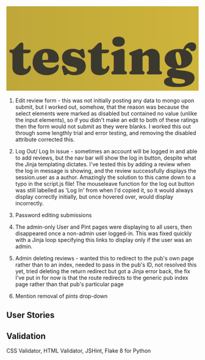 <img src="static/images/testing.PNG">

1. Edit review form - this was not initially posting any data to mongo upon submit, but I worked out, somehow, that the reason 
was because the select elements were marked as disabled but contained no value (unlike the input elements), so if you didn't 
make an edit to both of these ratings then the form would not submit as they were blanks. I worked this out through some lengthly 
trial and error testing, and removing the disabled attribute corrected this.

2. Log Out/ Log In issue - sometimes an account will be logged in and able to add reviews, but the nav bar will show the log in
button, despite what the Jinja templating dictates. I've tested this by adding a review when the log in message is showing, and 
the review successfully displays the session.user as a author. Amazingly the solution to this came down to a typo in the script.js 
file! The mouseleave function for the log out button was still labelled as 'Log In' from when I'd copied it, so it would always
display correctly initially, but once hovered over, would display incorrectly.

3. Password editing submissions

4. The admin-only User and Pint pages were displaying to all users, then disappeared once a non-admin user logged-in. This was
fixed quickly with a Jinja loop specifying this links to display only if the user was an admin.

5. Admin deleting reviews - wanted this to redirect to the pub's own page rather than to an index, needed to pass in the pub's 
ID, not resolved this yet, tried deleting the return redirect but got a Jinja error back, the fix I've put in for now is that the
route redirects to the generic pub index page rather than that pub's particular page

6. Mention removal of pints drop-down

## User Stories



## Validation

CSS Validator, HTML Validator, JSHint, Flake 8 for Python